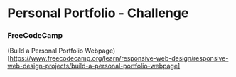 # Personal Portfolio - Challenge
### FreeCodeCamp
(Build a Personal Portfolio Webpage)[https://www.freecodecamp.org/learn/responsive-web-design/responsive-web-design-projects/build-a-personal-portfolio-webpage]